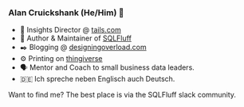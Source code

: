 ### Alan Cruickshank (He/Him) 👋

- 🐶 Insights Director @ [tails.com](https://tails.com/careers)
- 📜 Author & Maintainer of [SQLFluff](https://github.com/sqlfluff/sqlfluff)
- ✒️ Blogging @ [designingoverload.com](https://designingoverload.com)
- ⚙️ Printing on [thingiverse](https://www.thingiverse.com/alanmcruickshank/designs)
- 🗣️ Mentor and Coach to small business data leaders.
- 🇩🇪 Ich spreche neben Englisch auch Deutsch.

Want to find me? The best place is via the SQLFluff slack community.
